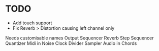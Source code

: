 # TODO
- Add touch support
- Fix Reverb > Distortion causing left channel only

Needs customisable names
  Output
  Sequencer
  Reverb
  Step Sequencer
  Quantizer
  Midi in
  Noise
  Clock Divider
  Sampler
  Audio in
  Chords